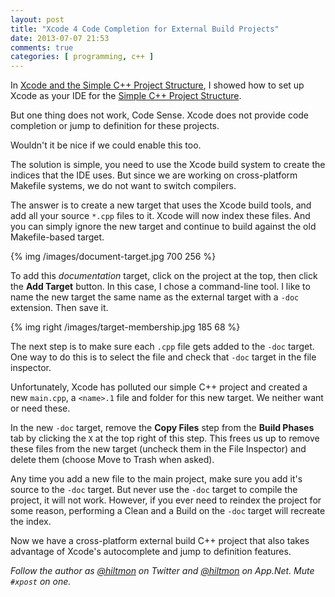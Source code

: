 ```yaml
---
layout: post
title: "Xcode 4 Code Completion for External Build Projects"
date: 2013-07-07 21:53
comments: true
categories: [ programming, c++ ]
---
```


In [Xcode and the Simple C++ Project Structure](https://hiltmon.com/blog/2013/07/05/xcode-and-the-simple-c-plus-plus-project-structure/), I showed how to set up Xcode as your IDE for the [Simple C++ Project Structure](https://hiltmon.com/blog/2013/07/03/a-simple-c-plus-plus-project-structure/).

But one thing does not work, Code Sense. Xcode does not provide code completion or jump to definition for these projects.

Wouldn't it be nice if we could enable this too.

The solution is simple, you need to use the Xcode build system to create the indices that the IDE uses. But since we are working on cross-platform Makefile systems, we do not want to switch compilers.

The answer is to create a new target that uses the Xcode build tools, and add all your source `*.cpp` files to it. Xcode will now index these files. And you can simply ignore the new target and continue to build against the old Makefile-based target.

{% img /images/document-target.jpg 700 256 %}

To add this *documentation* target, click on the project at the top, then click the **Add Target** button. In this case, I chose a command-line tool. I like to name the new target the same name as the external target with a `-doc` extension. Then save it.

{% img right /images/target-membership.jpg 185 68 %}

The next step is to make sure each `.cpp` file gets added to the `-doc` target. One way to do this is to select the file and check that `-doc` target in the file inspector.

Unfortunately, Xcode has polluted our simple C++ project and created a new `main.cpp`, a `<name>.1` file and folder for this new target. We neither want or need these.

In the new `-doc` target, remove the **Copy Files** step from the **Build Phases** tab by clicking the `X` at the top right of this step. This frees us up to remove these files from the new target (uncheck them in the File Inspector) and delete them (choose Move to Trash when asked).

Any time you add a new file to the main project, make sure you add it's source to the `-doc` target. But never use the `-doc` target to compile the project, it will not work. However, if you ever need to reindex the project for some reason, performing a Clean and a Build on the `-doc` target will recreate the index.

Now we have a cross-platform external build C++ project that also takes advantage of Xcode's autocomplete and jump to definition features.

*Follow the author as [@hiltmon](http://https://twitter.com/hiltmon) on Twitter and [@hiltmon](http://alpha.app.net/hiltmon) on App.Net. Mute `#xpost` on one.*